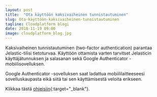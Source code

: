 ```yaml
---
layout: post
title:  "Ota käyttöön kaksivaiheinen tunnistautuminen"
slug: Ota-käyttöön-kaksivaiheinen-tunnistautuminen
tagline: Cloudplatform blogi
date: 2018-11-19 09:00
image: cloudplatform_blog.jpg
---
```



Kaksivaiheinen tunnistautuminen (two-factor authentication) parantaa Jelastic-tilisi tietoturvaa. Käyttöön ottamista varten tarvitset Jelasticin käyttäjätunnuksen ja salasanan sekä Google Authenticator -mobiilisovelluksen. 

Google Authenticator -sovelluksen saat ladattua mobiililaitteeseesi sovelluskaupasta eikä siitä tai sen käyttämisestä veloita erikseen.

Klikkaa tästä [ohjeisiin](https://docs.jelastic.com/two-factor-authentication){:target="_blank"}. 



